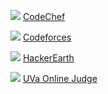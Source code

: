 ![](http://www.google.com/s2/favicons?domain=www.codechef.com) [CodeChef](https://www.codechef.com/users/GuillerLT)

![](http://www.google.com/s2/favicons?domain=www.codeforces.com) [Codeforces](https://codeforces.com/profile/GuillerLT)

![](http://www.google.com/s2/favicons?domain=www.hackerearth.com) [HackerEarth](https://www.hackerearth.com/@GuillerLT)

![](http://www.google.com/s2/favicons?domain=https://uhunt.onlinejudge.org) [UVa Online Judge](https://uhunt.onlinejudge.org/id/974654)
